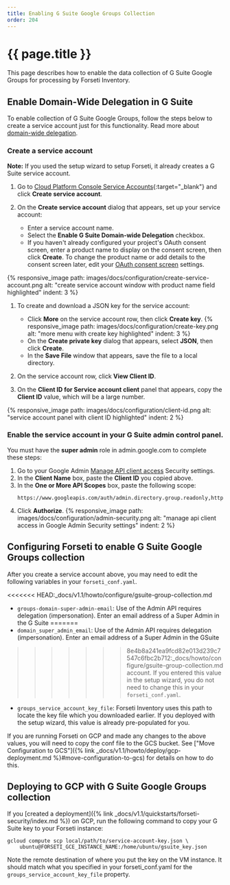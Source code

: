 ```yaml
---
title: Enabling G Suite Google Groups Collection
order: 204
---
```

#  {{ page.title }}

This page describes how to enable the data collection of G Suite Google Groups for
processing by Forseti Inventory.

## Enable Domain-Wide Delegation in G Suite

To enable collection of G Suite Google Groups, follow the steps below to create a
service account just for this functionality. Read more about 
[domain-wide delegation](https://developers.google.com/identity/protocols/OAuth2ServiceAccount?hl=en_US#delegatingauthority).

### Create a service account

**Note:** If you used the setup wizard to setup Forseti, it already creates a G Suite 
service account. 

1. Go to
   [Cloud Platform Console Service Accounts](https://console.cloud.google.com/iam-admin/serviceaccounts){:target="_blank"}
   and click **Create service account**.

1. On the **Create service account** dialog that appears, set up your service account:

   * Enter a service account name.
   * Select the **Enable G Suite Domain-wide Delegation** checkbox.
   * If you haven't already configured your project's OAuth consent screen, enter a product name
      to display on the consent screen, then click **Create**. To change the product name or add
      details to the consent screen later, edit your
      [OAuth consent screen](https://console.developers.google.com/apis/credentials/consent) settings.
            
{% responsive_image path: images/docs/configuration/create-service-account.png alt: "create service account window with product name field highlighted" indent: 3 %}
        
1. To create and download a JSON key for the service account:

   * Click **More** on the service account row, then click **Create key**.
{% responsive_image path: images/docs/configuration/create-key.png alt: "more menu with create key highlighted" indent: 3 %}
   *  On the **Create private key** dialog that appears, select **JSON**, then click **Create**.
   *  In the **Save File** window that appears, save the file to a local directory.

1. On the service account row, click **View Client ID**.

1. On the **Client ID for Service account client** panel that appears, copy the **Client ID**
   value, which will be a large number.
    
{% responsive_image path: images/docs/configuration/client-id.png alt: "service account panel with client ID highlighted" indent: 2 %}
        
### Enable the service account in your G Suite admin control panel.
You must have the **super admin** role in admin.google.com to complete these steps:

1. Go to your Google Admin [Manage API client access](https://admin.google.com/ManageOauthClients)
   Security settings.
1. In the **Client Name** box, paste the **Client ID** you copied above.
1. In the **One or More API Scopes** box, paste the following scope:
    ```
    https://www.googleapis.com/auth/admin.directory.group.readonly,https://www.googleapis.com/auth/admin.directory.user.readonly
    ```
1. Click **Authorize**.
{% responsive_image path: images/docs/configuration/admin-security.png alt: "manage api client access in Google Admin Security settings" indent: 2 %}

## Configuring Forseti to enable G Suite Google Groups collection

After you create a service account above, you may need to edit the following variables 
in your `forseti_conf.yaml`.

<<<<<<< HEAD:_docs/v1.1/howto/configure/gsuite-group-collection.md
- `groups-domain-super-admin-email`: Use of the Admin API requires delegation
  (impersonation). Enter an email address of a Super Admin in the G Suite
=======
- `domain_super_admin_email`: Use of the Admin API requires delegation
  (impersonation). Enter an email address of a Super Admin in the GSuite
>>>>>>> 8e4b8a241ea9fcd82e013d239c7547c6fbc2b712:_docs/howto/configure/gsuite-group-collection.md
  account. If you entered this value in the setup wizard, you do not need to 
  change this in your `forseti_conf.yaml`.
- `groups_service_account_key_file`: Forseti Inventory uses this path to
  locate the key file which you downloaded earlier. If you deployed with the 
  setup wizard, this value is already pre-populated for you.

If you are running Forseti on GCP and made any changes to the above values, 
you will need to copy the conf file to the GCS bucket. See 
["Move Configuration to GCS"]({% link _docs/v1.1/howto/deploy/gcp-deployment.md %}#move-configuration-to-gcs) 
for details on how to do this.

## Deploying to GCP with G Suite Google Groups collection

If you
[created a deployment]({% link _docs/v1.1/quickstarts/forseti-security/index.md %})
on GCP, run the following command to copy your G Suite key to your Forseti instance:

  ```
  gcloud compute scp local/path/to/service-account-key.json \
      ubuntu@FORSETI_GCE_INSTANCE_NAME:/home/ubuntu/gsuite_key.json
  ```

Note the remote destination of where you put the key on the VM instance. It
should match what you specified in your forseti_conf.yaml for the
`groups_service_account_key_file` property.
